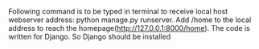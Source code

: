Following command is to be typed in terminal to receive local host webserver address:
python manage.py runserver.
Add /home to the local address to reach the homepage(http://127.0.0.1:8000/home).
The code is written for Django. So Django should be installed
